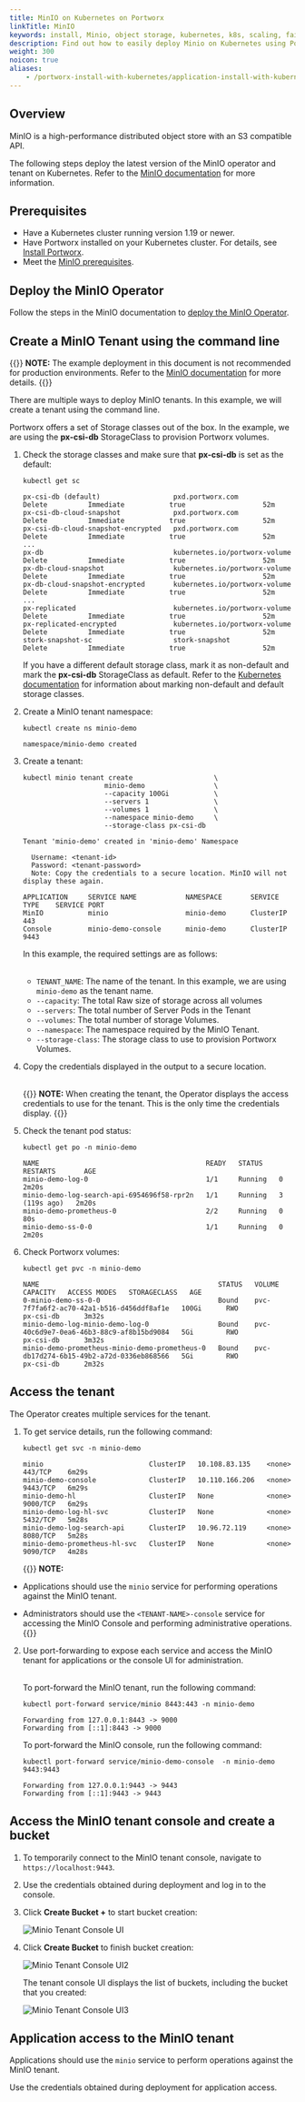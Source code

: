 ```yaml
---
title: MinIO on Kubernetes on Portworx
linkTitle: MinIO
keywords: install, Minio, object storage, kubernetes, k8s, scaling, failover
description: Find out how to easily deploy Minio on Kubernetes using Portworx to preserve state!
weight: 300
noicon: true
aliases:
    - /portworx-install-with-kubernetes/application-install-with-kubernetes/minio
---
```


## Overview
MinIO is a high-performance distributed object store with an S3 compatible API.
   
The following steps deploy the latest version of the MinIO operator and tenant on Kubernetes. Refer to the [MinIO documentation](https://min.io/docs/minio/kubernetes/upstream/operations/installation.html) for more information.

## Prerequisites

- Have a Kubernetes cluster running version 1.19 or newer.
- Have Portworx installed on your Kubernetes cluster. For details, see [Install Portworx](/install-portworx/).
- Meet the [MinIO prerequisites](https://min.io/docs/minio/kubernetes/upstream/operations/installation.html#prerequisites).

## Deploy the MinIO Operator

Follow the steps in the MinIO documentation to [deploy the MinIO Operator](https://min.io/docs/minio/kubernetes/upstream/operations/installation.html#procedure).

## Create a MinIO Tenant using the command line

{{<info>}}
**NOTE:** The example deployment in this document is not recommended for production environments. Refer to the [MinIO documentation](https://min.io/docs/minio/kubernetes/upstream/operations/install-deploy-manage/deploy-minio-tenant.html#minio-k8s-deploy-minio-tenant) for more details.
{{</info>}}

There are multiple ways to deploy MinIO tenants. In this example, we will create a tenant using the command line.

Portworx offers a set of Storage classes out of the box. In the example, we are using the **px-csi-db** StorageClass to provision Portworx volumes.

1. Check the storage classes and make sure that **px-csi-db** is set as the default:

    ```text
    kubectl get sc
    ```
    ```output
    px-csi-db (default)                  pxd.portworx.com                Delete          Immediate           true                   52m
    px-csi-db-cloud-snapshot             pxd.portworx.com                Delete          Immediate           true                   52m
    px-csi-db-cloud-snapshot-encrypted   pxd.portworx.com                Delete          Immediate           true                   52m
    ...
    px-db                                kubernetes.io/portworx-volume   Delete          Immediate           true                   52m
    px-db-cloud-snapshot                 kubernetes.io/portworx-volume   Delete          Immediate           true                   52m
    px-db-cloud-snapshot-encrypted       kubernetes.io/portworx-volume   Delete          Immediate           true                   52m
    ...
    px-replicated                        kubernetes.io/portworx-volume   Delete          Immediate           true                   52m
    px-replicated-encrypted              kubernetes.io/portworx-volume   Delete          Immediate           true                   52m
    stork-snapshot-sc                    stork-snapshot                  Delete          Immediate           true                   52m
    ```

    If you have a different default storage class, mark it as non-default and mark the **px-csi-db**  StorageClass as default. Refer to the [Kubernetes documentation](https://kubernetes.io/docs/tasks/administer-cluster/change-default-storage-class/#changing-the-default-storageclass) for information about marking non-default and default storage classes.

2. Create a MinIO tenant namespace:

    ```text
    kubectl create ns minio-demo
    ```
    ```output
    namespace/minio-demo created
    ```

3. Create a tenant:

    ```text
    kubectl minio tenant create                    \
                        minio-demo                 \
                        --capacity 100Gi           \
                        --servers 1                \
                        --volumes 1                \
                        --namespace minio-demo     \
                        --storage-class px-csi-db
    ```
    ```output
    Tenant 'minio-demo' created in 'minio-demo' Namespace

      Username: <tenant-id>
      Password: <tenant-password>
      Note: Copy the credentials to a secure location. MinIO will not display these again.

    APPLICATION     SERVICE NAME            NAMESPACE       SERVICE TYPE    SERVICE PORT
    MinIO           minio                   minio-demo      ClusterIP       443
    Console         minio-demo-console      minio-demo      ClusterIP       9443
    ```

    In this example, the required settings are as follows:<br><br>

    * `TENANT_NAME`: The name of the tenant. In this example, we are using `minio-demo` as the tenant name.
    * `--capacity`: The total Raw size of storage across all volumes
    * `--servers`: The total number of Server Pods in the Tenant
    * `--volumes`: The total number of storage Volumes.
    * `--namespace`: The namespace required by the MinIO Tenant.
    * `--storage-class`: The storage class to use to provision Portworx Volumes.

4. Copy the credentials displayed in the output to a secure location.<br><br>

    {{<info>}}
**NOTE:** When creating the tenant, the Operator displays the access credentials to use for the tenant. This is the only time the credentials display.
    {{</info>}}

5. Check the tenant pod status: <!-- what is the user checking for? -->

    ```text
    kubectl get po -n minio-demo
    ```
    ```output
    NAME                                         READY   STATUS    RESTARTS       AGE
    minio-demo-log-0                             1/1     Running   0              2m20s
    minio-demo-log-search-api-6954696f58-rpr2n   1/1     Running   3 (119s ago)   2m20s
    minio-demo-prometheus-0                      2/2     Running   0              80s
    minio-demo-ss-0-0                            1/1     Running   0              2m20s
    ```

6. Check Portworx volumes: <!-- what is the user checking for? -->

    ```text
    kubectl get pvc -n minio-demo
    ```
    ```output
    NAME                                            STATUS   VOLUME                                     CAPACITY   ACCESS MODES   STORAGECLASS   AGE
    0-minio-demo-ss-0-0                             Bound    pvc-7f7fa6f2-ac70-42a1-b516-d456ddf8af1e   100Gi      RWO            px-csi-db      3m32s
    minio-demo-log-minio-demo-log-0                 Bound    pvc-40c6d9e7-0ea6-46b3-88c9-af8b15bd9084   5Gi        RWO            px-csi-db      3m32s
    minio-demo-prometheus-minio-demo-prometheus-0   Bound    pvc-db17d274-6b15-49b2-a72d-0336eb868566   5Gi        RWO            px-csi-db      2m32s
    ```

## Access the tenant

The Operator creates multiple services for the tenant.

1. To get service details, run the following command:

    ```text
    kubectl get svc -n minio-demo
    ```
    ```output
    minio                          ClusterIP   10.108.83.135    <none>        443/TCP    6m29s
    minio-demo-console             ClusterIP   10.110.166.206   <none>        9443/TCP   6m29s
    minio-demo-hl                  ClusterIP   None             <none>        9000/TCP   6m29s
    minio-demo-log-hl-svc          ClusterIP   None             <none>        5432/TCP   5m28s
    minio-demo-log-search-api      ClusterIP   10.96.72.119     <none>        8080/TCP   5m28s
    minio-demo-prometheus-hl-svc   ClusterIP   None             <none>        9090/TCP   4m28s
    ```

    {{<info>}}
**NOTE:**

* Applications should use the `minio` service for performing operations against the MinIO tenant.

* Administrators should use the `<TENANT-NAME>-console` service for accessing the MinIO Console and performing administrative operations.
    {{</info>}}

2. Use port-forwarding to expose each service and access the MinIO tenant for applications or the console UI for administration.<br><br>

    To port-forward the MinIO tenant, run the following command:

    ```text
    kubectl port-forward service/minio 8443:443 -n minio-demo
    ```
    ```output
    Forwarding from 127.0.0.1:8443 -> 9000
    Forwarding from [::1]:8443 -> 9000
    ```

    To port-forward the MinIO console, run the following command:
    
    ```text
    kubectl port-forward service/minio-demo-console  -n minio-demo 9443:9443
    ```
    ```output
    Forwarding from 127.0.0.1:9443 -> 9443
    Forwarding from [::1]:9443 -> 9443
    ```

## Access the MinIO tenant console and create a bucket

1. To temporarily connect to the MinIO tenant console, navigate to `https://localhost:9443`.

2. Use the credentials obtained during deployment and log in to the console.

3. Click **Create Bucket +** to start bucket creation:

    ![Minio Tenant Console UI](/img/MinioOperatortenantConsole.png)

4. Click **Create Bucket** to finish bucket creation:

    ![Minio Tenant Console UI2](/img/MinioOperatortenantBucket.png)

    The tenant console UI displays the list of buckets, including the bucket that you created:

    ![Minio Tenant Console UI3](/img/MinioOperatortenantBucket2.png)

## Application access to the MinIO tenant

Applications should use the `minio` service to perform operations against the MinIO tenant.

Use the credentials obtained during deployment for application access.


